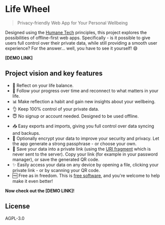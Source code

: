 # Life Wheel

> Privacy-friendly Web App for Your Personal Wellbeing

Designed using the [Humane Tech](https://www.humanetech.com/) principles, this project explores the possibilities of offline-first web apps. Specifically - is it possible to give users full control over their private data, while still providing a smooth user experience? For the answer... well, you have to see it yourself! 😄

**[DEMO LINK]**

## Project vision and key features

-   🧘 Reflect on your life balance.
-   🌱 Follow your progress over time and reconnect to what matters in your life.
-   📊 Make reflection a habit and gain new insights about your wellbeing.
-   👌 Keep 100% control of your private data.
-   😇 No signup or account needed. Designed to be used offline.
<!-- -   📲 Install the Progressive Web App to reflect on the go. -->
-   📥 Easy exports and imports, giving you full control over data syncing and backups.
-   🔐 Optionally encrypt your data to improve your security and privacy. Let the app generate a strong passphrase - or choose your own.
-   🔗 Save your data into a private link (using the [URI fragment](https://en.wikipedia.org/wiki/URI_fragment) which is never sent to the server). Copy your link (for example in your password manager), or save the generated QR code.
-   ✨ Easily access your data on any device by opening a file, clicking your private link - or by scanning your QR code.
-   🆓 Free as in freedom. This is [free software](https://fsfe.org/freesoftware/), and you're welcome to help make it even better!

**Now check out the [DEMO LINK]!**

## License

AGPL-3.0
